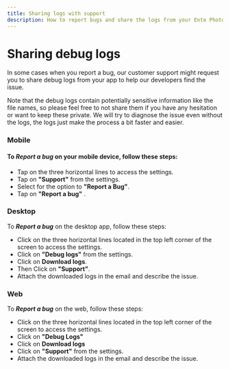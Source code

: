 ```yaml
---
title: Sharing logs with support
description: How to report bugs and share the logs from your Ente Photos app
---
```


# Sharing debug logs

In some cases when you report a bug, our customer support might request you to
share debug logs from your app to help our developers find the issue.

Note that the debug logs contain potentially sensitive information like the file
names, so please feel free to not share them if you have any hesitation or want
to keep these private. We will try to diagnose the issue even without the logs,
the logs just make the process a bit faster and easier.

### Mobile

#### To **_Report a bug_** on your mobile device, follow these steps:

- Tap on the three horizontal lines to access the settings.
- Tap on **"Support"** from the settings.
- Select for the option to **"Report a Bug"**.
- Tap on **"Report a bug"** .

### Desktop

To **_Report a bug_** on the desktop app, follow these steps:

- Click on the three horizontal lines located in the top left corner of the screen to access the settings.
- Click on **"Debug logs"** from the settings.
- Click on **Download logs**.
- Then Click on **"Support"**.
- Attach the downloaded logs in the email and describe the issue.

### Web

To **_Report a bug_** on the web, follow these steps:

- Click on the three horizontal lines located in the top left corner of the screen to access the settings.
- Click on **"Debug Logs"**
- Click on  **Download logs**
- Click on **"Support"** from the settings.
- Attach the downloaded logs in the email and describe the issue.
 

